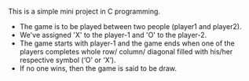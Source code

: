 This is a simple mini project in C programming.

- The game is to be played between two people (player1 and player2).
- We've assigned 'X' to the player-1 and 'O' to the player-2.
- The game starts with player-1 and the game ends when one of the players completes whole row/ column/ diagonal filled with his/her respective symbol (‘O’ or ‘X’).
- If no one wins, then the game is said to be draw.
